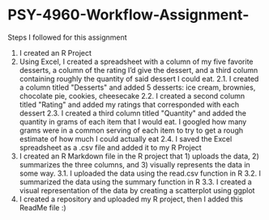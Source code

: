 # PSY-4960-Workflow-Assignment-

Steps I followed for this assignment

1. I created an R Project
2. Using Excel, I created a spreadsheet with a column of my five favorite desserts, a column of the rating I’d give the dessert, and a third column containing roughly the quantity of said dessert I could eat. 
2.1. I created a column titled "Desserts" and added 5 desserts: ice cream, brownies, chocolate pie, cookies, cheesecake 
2.2. I created a second column titled "Rating" and added my ratings that corresponded with each dessert
2.3. I created a third column titled "Quantity" and added the quantity in grams of each item that I would eat. I googled how many grams were in a common serving of each item to try to get a rough estimate of how much I could actually eat
2.4. I saved the Excel spreadsheet as a .csv file and added it to my R Project
3. I created an R Markdown file in the R project that 1) uploads the data, 2) summarizes the three columns, and 3) visually represents the data in some way. 
3.1. I uploaded the data using the read.csv function in R
3.2. I summarized the data using the summary function in R 
3.3. I created a visual representation of the data by creating a scatterplot using ggplot 
4. I created a repository and uploaded my R project, then I added this ReadMe file :)
